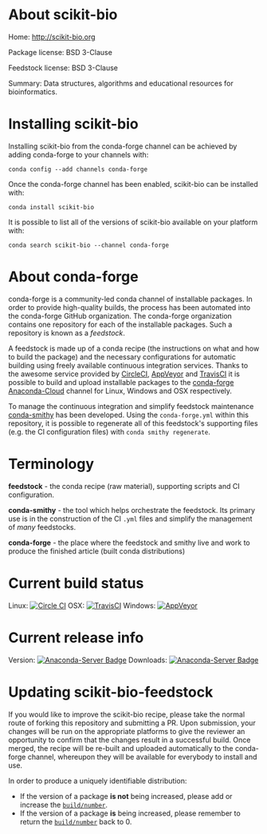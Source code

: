 About scikit-bio
================

Home: http://scikit-bio.org

Package license: BSD 3-Clause

Feedstock license: BSD 3-Clause

Summary: Data structures, algorithms and educational resources for bioinformatics.



Installing scikit-bio
=====================

Installing scikit-bio from the conda-forge channel can be achieved by adding conda-forge to your channels with:

```
conda config --add channels conda-forge
```

Once the conda-forge channel has been enabled, scikit-bio can be installed with:

```
conda install scikit-bio
```

It is possible to list all of the versions of scikit-bio available on your platform with:

```
conda search scikit-bio --channel conda-forge
```


About conda-forge
=================

conda-forge is a community-led conda channel of installable packages.
In order to provide high-quality builds, the process has been automated into the
conda-forge GitHub organization. The conda-forge organization contains one repository
for each of the installable packages. Such a repository is known as a *feedstock*.

A feedstock is made up of a conda recipe (the instructions on what and how to build
the package) and the necessary configurations for automatic building using freely
available continuous integration services. Thanks to the awesome service provided by
[CircleCI](https://circleci.com/), [AppVeyor](http://www.appveyor.com/)
and [TravisCI](https://travis-ci.org/) it is possible to build and upload installable
packages to the [conda-forge](https://anaconda.org/conda-forge)
[Anaconda-Cloud](http://docs.anaconda.org/) channel for Linux, Windows and OSX respectively.

To manage the continuous integration and simplify feedstock maintenance
[conda-smithy](http://github.com/conda-forge/conda-smithy) has been developed.
Using the ``conda-forge.yml`` within this repository, it is possible to regenerate all of
this feedstock's supporting files (e.g. the CI configuration files) with ``conda smithy regenerate``.


Terminology
===========

**feedstock** - the conda recipe (raw material), supporting scripts and CI configuration.

**conda-smithy** - the tool which helps orchestrate the feedstock.
                   Its primary use is in the construction of the CI ``.yml`` files
                   and simplify the management of *many* feedstocks.

**conda-forge** - the place where the feedstock and smithy live and work to
                  produce the finished article (built conda distributions)

Current build status
====================

Linux: [![Circle CI](https://circleci.com/gh/conda-forge/scikit-bio-feedstock.svg?style=svg)](https://circleci.com/gh/conda-forge/scikit-bio-feedstock)
OSX: [![TravisCI](https://travis-ci.org/conda-forge/scikit-bio-feedstock.svg?branch=master)](https://travis-ci.org/conda-forge/scikit-bio-feedstock)
Windows: [![AppVeyor](https://ci.appveyor.com/api/projects/status/github/conda-forge/scikit-bio-feedstock?svg=True)](https://ci.appveyor.com/project/conda-forge/scikit-bio-feedstock/branch/master)

Current release info
====================
Version: [![Anaconda-Server Badge](https://anaconda.org/conda-forge/scikit-bio/badges/version.svg)](https://anaconda.org/conda-forge/scikit-bio)
Downloads: [![Anaconda-Server Badge](https://anaconda.org/conda-forge/scikit-bio/badges/downloads.svg)](https://anaconda.org/conda-forge/scikit-bio)


Updating scikit-bio-feedstock
=============================

If you would like to improve the scikit-bio recipe, please take the normal
route of forking this repository and submitting a PR. Upon submission, your changes will
be run on the appropriate platforms to give the reviewer an opportunity to confirm that the
changes result in a successful build. Once merged, the recipe will be re-built and uploaded
automatically to the conda-forge channel, whereupon they will be available for everybody to
install and use.

In order to produce a uniquely identifiable distribution:
 * If the version of a package **is not** being increased, please add or increase
   the [``build/number``](http://conda.pydata.org/docs/building/meta-yaml.html#build-number-and-string).
 * If the version of a package **is** being increased, please remember to return
   the [``build/number``](http://conda.pydata.org/docs/building/meta-yaml.html#build-number-and-string)
   back to 0.
